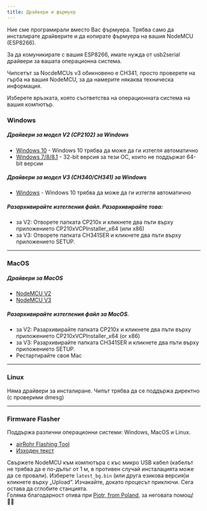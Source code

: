 ```yaml
---
title: Драйвери и фърмуер
---
```


Ние сме програмирали вместо Вас фърмуера. Трябва само да инсталирате драйверите и да копирате фърмуера на вашия NodeMCU (ESP8266).

За да комуникирате с вашия ESP8266, имате нужда от usb2serial драйвери за вашата операционна система.

Чипсетът за NocdeMCUs v3 обикновено е CH341, просто проверете на гърба на вашия NodeMCU, за да намерите някаква техническа информация.

Изберете връзката, която съответства на операционната система на вашия компютър.

### Windows

##### Драйвери за модел V2 (CP2102) за Windows
* [Windows 10](https://www.silabs.com/documents/public/software/CP210x_Universal_Windows_Driver.zip) - Windows 10 трябва да може да ги изтегля автоматично
* [Windows 7/8/8.1](https://www.silabs.com/documents/public/software/CP210x_Windows_Drivers.zip) - 32-bit версия за тези ОС, които не поддържат 64-bit версии

##### Драйвери за модел V3 (CH340/CH341) за Windows
* [Windows](http://www.wch.cn/downloads/file/5.html) - Windows 10 трябва да може да ги изтегля автоматично

##### Разархивирайте изтегления файл. Разархивирайте това:
* за V2: Отворете папката CP210x и кликнете два пъти върху приложението CP210xVCPInstaller_x64 (или x86)
* за V3: Отворете папката CH341SER и кликнете два пъти върху приложението SETUP.

---

### MacOS

#####  Драйвери за MacOS
* [NodeMCU V2](https://www.silabs.com/documents/public/software/Mac_OSX_VCP_Driver.zip )
* [NodeMCU V3](http://www.wch.cn/downloads/file/178.html) 

#####  Разархивирайте изтегления файл за MacOS.
* за V2: Разархивирайте папката CP210x и кликнете два пъти върху приложението CP210xVCPInstaller_x64 (or x86)
* за V3: Разархивирайте папката CH341SER и кликнете два пъти върху приложението SETUP.
* Рестартирайте своя Mac

---

### Linux
Няма драйвери за инсталиране. Чипът трябва да се поддържа директно (с проверими dmesg)

---
### Firmware Flasher 
Поддържа различни операционни системи: Windows, MacOS и Linux.

* [airRohr Flashing Tool](http://firmware.sensor.community/airrohr/flashing-tool/)
* [Изходен текст](https://github.com/opendata-stuttgart/airrohr-firmware-flasher/)

Свържете NodeMCU към компютъра с къс микро USB кабел (кабелът не трябва да е по-дълъг от 1 м, в противен случай инсталацията може да се провали). Изберете `latest_bg.bin` (или друга езикова версия)и кликнете върху „Upload“.
Изчакайте, докато процесът приключи. Сега остава да сглобите станцията.
<br>
Голяма благодарност отива при [Piotr, from Poland](https://dropbox.inf.re/), за неговата помощ! 🙋‍♂️ 

